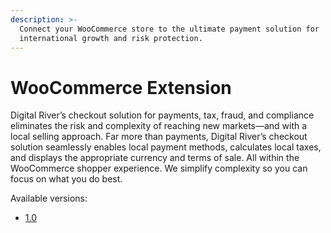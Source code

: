```yaml
---
description: >-
  Connect your WooCommerce store to the ultimate payment solution for
  international growth and risk protection.
---
```


# WooCommerce Extension

Digital River’s checkout solution for payments, tax, fraud, and compliance eliminates the risk and complexity of reaching new markets—and with a local selling approach. Far more than payments, Digital River’s checkout solution seamlessly enables local payment methods, calculates local taxes, and displays the appropriate currency and terms of sale. All within the WooCommerce shopper experience. We simplify complexity so you can focus on what you do best.&#x20;

Available versions:

* [1.0](https://docs.digitalriver.com/woocommerce/v/1.0-1/)
